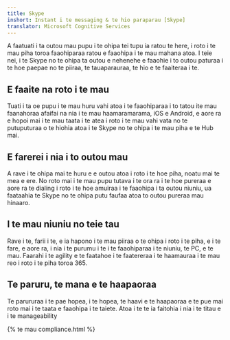 ```yaml
---
title: Skype
inshort: Instant i te messaging & te hio paraparau [Skype]
translator: Microsoft Cognitive Services
---
```


A faatuati i ta outou mau pupu i te ohipa tei tupu ia ratou te here, i roto i te mau piha toroa faaohiparaa ratou e faaohipa i te mau mahana atoa. I teie nei, i te Skype no te ohipa ta outou e nehenehe e faaohie i to outou paturaa i te hoe paepae no te piiraa, te tauaparauraa, te hio e te faaiteraa i te. 

## E faaite na roto i te mau
Tuati i ta oe pupu i te mau huru vahi atoa i te faaohiparaa i to tatou ite mau faanahoraa afaifai na nia i te mau haamaramarama, iOS e Android, e aore ra e hopoi mai i te mau taata i te atea i roto i te mau vahi vata no te putuputuraa o te hiohia atoa i te Skype no te ohipa i te mau piha e te Hub mai.

## E farerei i nia i to outou mau
A rave i te ohipa mai te huru e e outou atoa i roto i te hoe piha, noatu mai te mea e ere. No roto mai i te mau pupu tutava i te ora ra i te hoe pureraa e aore ra te dialing i roto i te hoe amuiraa i te faaohipa i ta outou niuniu, ua faataahia te Skype no te ohipa putu faufaa atoa to outou pureraa mau hinaaro. 

## I te mau niuniu no teie tau
Rave i te, farii i te, e ia hapono i te mau piiraa o te ohipa i roto i te piha, e i te fare, e aore ra, i nia i te purumu i te i te faaohiparaa i te niuniu, te PC, e te mau. Faarahi i te agility e te faatahoe i te faatereraa i te haamauraa i te mau reo i roto i te piha toroa 365. 

## Te paruru, te mana e te haapaoraa
Te parururaa i te pae hopea, i te hopea, te haavi e te haapaoraa e te pue mai roto mai i te taata e faaohipa i te taiete. Atoa i te te ia faitohia i nia i te titau e i te manageability 

{% te mau compliance.html %}

